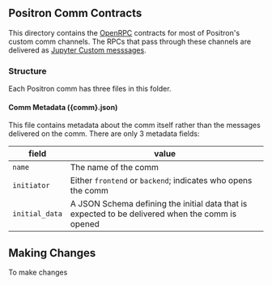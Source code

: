 ## Positron Comm Contracts

This directory contains the [OpenRPC](https://open-rpc.org/) contracts for most of Positron's custom comm channels. The RPCs that pass through these channels are delivered as [Jupyter Custom messsages](https://jupyter-client.readthedocs.io/en/stable/messaging.html#custom-messages).

### Structure

Each Positron comm has three files in this folder.

#### Comm Metadata ({comm}.json)

This file contains metadata about the comm itself rather than the messages delivered on the comm. There are only 3 metadata fields:

| field | value |
| --- | --- |
| `name` | The name of the comm |
| `initiator` | Either `frontend` or `backend`; indicates who opens the comm |
| `initial_data` | A JSON Schema defining the initial data that is expected to be delivered when the comm is opened |

## Making Changes

To make changes


